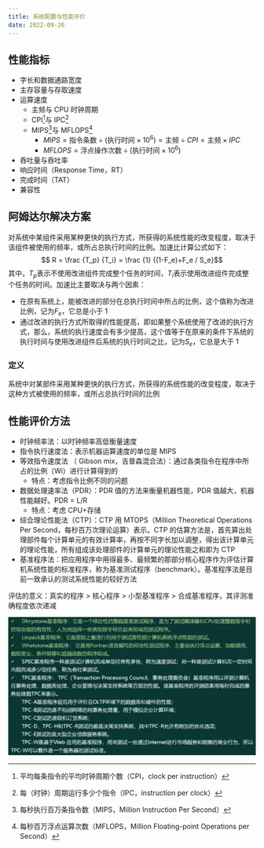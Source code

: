 ```yaml
---
title: 系统配置与性能评价
date: 2022-09-26
---
```


## 性能指标

- 字长和数据通路宽度
- 主存容量与存取速度
- 运算速度
  - 主频与 CPU 时钟周期
  - CPI[^1]与 IPC[^2]
  - MIPS[^3]与 MFLOPS[^4]
    - $MIPS=\text{指令条数} \div (\text{执行时间} \times 10^6)=\text{主频} \div CPI=\text{主频} \times IPC$
    - $MFLOPS=\text{浮点操作次数} \div (\text{执行时间} \times 10^6)$
- 吞吐量与吞吐率
- 响应时间（Response Time，RT）
- 完成时间（TAT）
- 兼容性

[^1]: 平均每条指令的平均时钟周期个数（CPI，clock per instruction）
[^2]: 每（时钟）周期运行多少个指令（IPC，instruction per clock）
[^3]: 每秒执行百万条指令数（MIPS，Million Instruction Per Second）
[^4]: 每秒百万浮点运算次数（MFLOPS，Million Floating-point Operations per Second）

## 阿姆达尔解决方案

对系统中某组件采用某种更快的执行方式，所获得的系统性能的改变程度，取决于该组件被使用的频率，或所占总执行时间的比例。加速比计算公式如下：
$$ R = \frac {T_p} {T_i} = \frac {1} {(1-F_e)+F_e / S_e}$$
其中，$T_p$表示不使用改进组件完成整个任务的时间，$T_i$表示使用改进组件完成整个任务的时间。加速比主要取决与两个因素：

- 在原有系统上，能被改进的部分在总执行时间中所占的比例，这个值称为改进比例，记为$F_e$，它总是小于 1
- 通过改进的执行方式所取得的性能提高，即如果整个系统使用了改进的执行方式，那么，系统的执行速度会有多少提高，这个值等于在原来的条件下系统的执行时间与使用改进组件后系统的执行时间之比，记为$S_e$，它总是大于 1

### 定义

系统中对某部件采用某种更快的执行方式，所获得的系统性能的改变程度，取决于这种方式被使用的频率，或所占总执行时间的比例

## 性能评价方法

- 时钟频率法：以时钟频率高低衡量速度
- 指令执行速度法：表示机器运算速度的单位是 MIPS
- 等效指令速度法 （ Gibson mix，吉普森混合法）：通过各类指令在程序中所占的比例（Wi）进行计算得到的
  - 特点：考虑指令比例不同的问题
- 数据处理速率法（PDR）：PDR 值的方法来衡量机器性能，PDR 值越大，机器性能越好。PDR = L/R
  - 特点：考虑 CPU+存储
- 综合理论性能法（CTP）：CTP 用 MTOPS（Million Theoretical Operations Per Second，每秒百万次理论运算）表示。CTP 的估算方法是，首先算出处理部件每个计算单元的有效计算率，再按不同字长加以调整，得出该计算单元的理论性能，所有组成该处理部件的计算单元的理论性能之和即为 CTP
- 基准程序法：把应用程序中用得最多、最频繁的那部分核心程序作为评估计算机系统性能的标准程序，称为基准测试程序（benchmark）。基准程序法是目前一致承认的测试系统性能的较好方法

评估的意义：真实的程序 > 核心程序 > 小型基准程序 > 合成基准程序，其评测准确程度依次递减

![系统配置与性能评价-性能评价方法](/assets/note/qccstp/系统配置与性能评价-性能评价方法.png)
